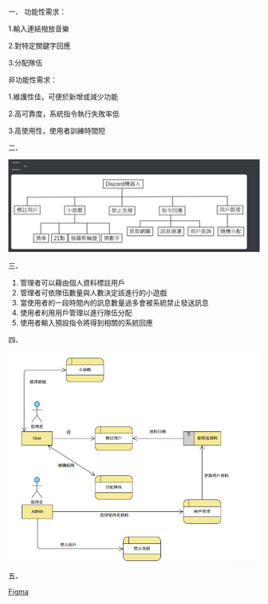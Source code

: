 
一、
功能性需求：

1.輸入連結撥放音樂

2.對特定關鍵字回應

3.分配隊伍

非功能性需求：

1.維護性佳，可便於新增或減少功能

2.高可靠度，系統指令執行失敗率低

3.高使用性，使用者訓練時間短

二、

![image](擷取.PNG)



三、
1. 管理者可以藉由個人資料標註用戶
2. 管理者可依隊伍數量與人數決定該進行的小遊戲
3. 當使用者的一段時間內的訊息數量過多會被系統禁止發送訊息
4. 使用者利用用戶管理以進行隊伍分配
5. 使用者輸入預設指令將得到相關的系統回應

四、

![image](usecase.png)

五、

[Figma](https://www.figma.com/file/7ouNBdzTyTabC7607W8j0c/%F0%9F%91%BE-Discord-(Community)?node-id=0%3A1)
